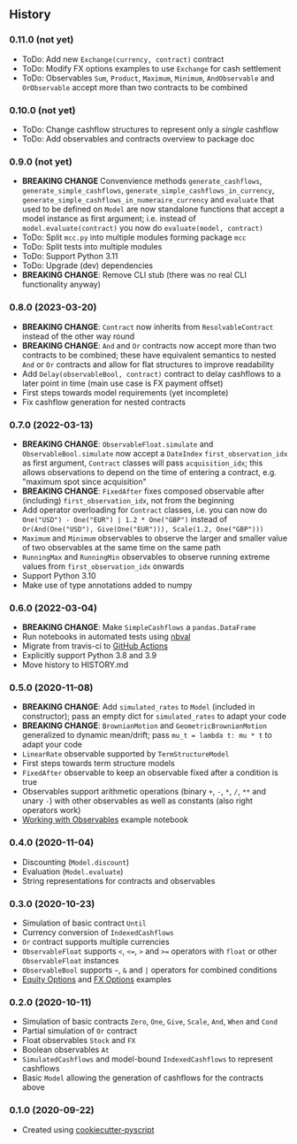 ## History

### 0.11.0 (not yet)
* ToDo: Add new `Exchange(currency, contract)` contract
* ToDo: Modify FX options examples to use `Exchange` for cash settlement
* ToDo: Observables `Sum`, `Product`, `Maximum`, `Minimum`, `AndObservable` and `OrObservable` accept more than two contracts to be combined

### 0.10.0 (not yet)
* ToDo: Change cashflow structures to represent only a *single* cashflow
* ToDo: Add observables and contracts overview to package doc

### 0.9.0 (not yet)
* **BREAKING CHANGE** Convenvience methods `generate_cashflows`, `generate_simple_cashflows`, `generate_simple_cashflows_in_currency`, `generate_simple_cashflows_in_numeraire_currency` and `evaluate` that used to be defined on `Model` are now standalone functions that accept a model instance as first argument; i.e. instead of `model.evaluate(contract)` you now do `evaluate(model, contract)`
* ToDo: Split `mcc.py` into multiple modules forming package `mcc`
* ToDo: Split tests into multiple modules
* ToDo: Support Python 3.11
* ToDo: Upgrade (dev) dependencies
* **BREAKING CHANGE**: Remove CLI stub (there was no real CLI functionality anyway)

### 0.8.0 (2023-03-20)
* **BREAKING CHANGE**: `Contract` now inherits from `ResolvableContract` instead of the other way round
* **BREAKING CHANGE**: `And` and `Or` contracts now accept more than two contracts to be combined; these have equivalent semantics to nested `And` or `Or` contracts and allow for flat structures to improve readability
* Add `Delay(observableBool, contract)` contract to delay cashflows to a later point in time (main use case is FX payment offset)
* First steps towards model requirements (yet incomplete)
* Fix cashflow generation for nested contracts

### 0.7.0 (2022-03-13)
* **BREAKING CHANGE**: `ObservableFloat.simulate` and `ObservableBool.simulate` now accept a `DateIndex` `first_observation_idx` as first argument, `Contract` classes will pass `acquisition_idx`; this allows observations to depend on the time of entering a contract, e.g. "maximum spot since acquisition"
* **BREAKING CHANGE**: `FixedAfter` fixes composed observable after (including) `first_observation_idx`, not from the beginning
* Add operator overloading for `Contract` classes, i.e. you can now do `One("USD") - One("EUR") | 1.2 * One("GBP")` instead of `Or(And(One("USD"), Give(One("EUR"))), Scale(1.2, One("GBP")))`
* `Maximum` and `Minimum` observables to observe the larger and smaller value of two observables at the same time on the same path
* `RunningMax` and `RunningMin` observables to observe running extreme values from `first_observation_idx` onwards
* Support Python 3.10
* Make use of type annotations added to numpy

### 0.6.0 (2022-03-04)

* **BREAKING CHANGE**: Make `SimpleCashflows` a `pandas.DataFrame`
* Run notebooks in automated tests using [nbval](https://github.com/computationalmodelling/nbval)
* Migrate from travis-ci to [GitHub Actions](https://github.com/luphord/monte-carlo-contracts/actions)
* Explicitly support Python 3.8 and 3.9
* Move history to HISTORY.md

### 0.5.0 (2020-11-08)

* **BREAKING CHANGE**: Add `simulated_rates` to `Model` (included in constructor);
  pass an empty dict for `simulated_rates` to adapt your code
* **BREAKING CHANGE**: `BrownianMotion` and `GeometricBrownianMotion` generalized to
  dynamic mean/drift; pass `mu_t = lambda t: mu * t` to adapt your code
* `LinearRate` observable supported by `TermStructureModel`
* First steps towards term structure models
* `FixedAfter` observable to keep an observable fixed after a condition is true
* Observables support arithmetic operations (binary `+`, `-`, `*`, `/`, `**` and unary `-`)
  with other observables as well as constants (also right operators work)
* [Working with Observables](examples/Observables.ipynb) example notebook

### 0.4.0 (2020-11-04)

* Discounting (`Model.discount`)
* Evaluation (`Model.evaluate`)
* String representations for contracts and observables

### 0.3.0 (2020-10-23)
* Simulation of basic contract `Until`
* Currency conversion of `IndexedCashflows`
* `Or` contract supports multiple currencies
* `ObservableFloat` supports `<`, `<=`, `>` and `>=` operators with `float` or other `ObservableFloat` instances
* `ObservableBool` supports `~`, `&` and `|` operators for combined conditions
* [Equity Options](examples/Equity%20Options.ipynb) and [FX Options](examples/FX%20Options.ipynb) examples

### 0.2.0 (2020-10-11)
* Simulation of basic contracts `Zero`, `One`, `Give`, `Scale`, `And`, `When` and `Cond`
* Partial simulation of `Or` contract
* Float observables `Stock` and `FX`
* Boolean observables `At`
* `SimulatedCashflows` and model-bound `IndexedCashflows` to represent cashflows
* Basic `Model` allowing the generation of cashflows for the contracts above

### 0.1.0 (2020-09-22)
* Created using [cookiecutter-pyscript](https://github.com/luphord/cookiecutter-pyscript)